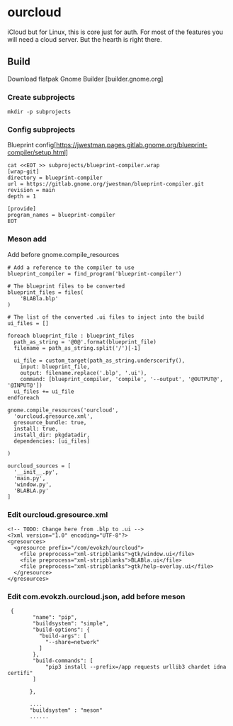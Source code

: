 # ourcloud

iCloud but for Linux, this is core just for auth.
For most of the features you will need a cloud server.
But the hearth is right there.

## Build
Download flatpak Gnome Builder [builder.gnome.org]

### Create subprojects

```
mkdir -p subprojects 
```

### Config subprojects
Blueprint config[https://jwestman.pages.gitlab.gnome.org/blueprint-compiler/setup.html]

```
cat <<EOT >> subprojects/blueprint-compiler.wrap
[wrap-git]
directory = blueprint-compiler
url = https://gitlab.gnome.org/jwestman/blueprint-compiler.git
revision = main
depth = 1

[provide]
program_names = blueprint-compiler
EOT
```

### Meson add
Add before gnome.compile_resources

```
# Add a reference to the compiler to use
blueprint_compiler = find_program('blueprint-compiler')

# The blueprint files to be converted
blueprint_files = files(
    'BLABla.blp'
)
```

```
# The list of the converted .ui files to inject into the build
ui_files = []

foreach blueprint_file : blueprint_files
  path_as_string = '@0@'.format(blueprint_file)
  filename = path_as_string.split('/')[-1]

  ui_file = custom_target(path_as_string.underscorify(),
    input: blueprint_file,
    output: filename.replace('.blp', '.ui'),
    command: [blueprint_compiler, 'compile', '--output', '@OUTPUT@', '@INPUT@'])
  ui_files += ui_file
endforeach
```

```
gnome.compile_resources('ourcloud',
  'ourcloud.gresource.xml',
  gresource_bundle: true,
  install: true,
  install_dir: pkgdatadir,
  dependencies: [ui_files]

)
```

```
ourcloud_sources = [
  '__init__.py',
  'main.py',
  'window.py',
  'BLABLA.py'
]
```

### Edit ourcloud.gresource.xml

```
<!-- TODO: Change here from .blp to .ui -->
<?xml version="1.0" encoding="UTF-8"?>
<gresources>
  <gresource prefix="/com/evokzh/ourcloud">
    <file preprocess="xml-stripblanks">gtk/window.ui</file>
    <file preprocess="xml-stripblanks">BLABla.ui</file>
    <file preprocess="xml-stripblanks">gtk/help-overlay.ui</file>
  </gresource>
</gresources>
```

### Edit com.evokzh.ourcloud.json, add before meson

```
 {
        "name": "pip",
        "buildsystem": "simple",
        "build-options": {
          "build-args": [
            "--share=network"
          ]
        },
        "build-commands": [
            "pip3 install --prefix=/app requests urllib3 chardet idna certifi"
        ]

       },

       ....
       "buildsystem" : "meson"
       ......
```
